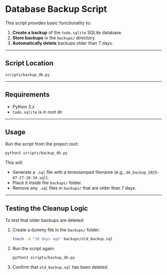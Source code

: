 # Database Backup Script

This script provides basic functionality to:

1. **Create a backup** of the `todo.sqlite` SQLite database.
2. **Store backups** in the `backups/` directory.
3. **Automatically delete** backups older than 7 days.

---

## Script Location

```
scripts/backup_db.py
```

---

## Requirements

- Python 3.x
- `todo.sqlite` is in root dir

---

## Usage

Run the script from the project root:

```bash
python3 scripts/backup_db.py
```

This will:

- Generate a `.sql` file with a timestamped filename (e.g., `db_backup_2025-07-27-18-34.sql`).
- Place it inside the `backups/` folder.
- Remove any `.sql` files in `backups/` that are older than 7 days.

---

## Testing the Cleanup Logic

To test that older backups are deleted:

1. Create a dummy file in the `backups/` folder:
   ```bash
   touch -d "10 days ago" backups/old_backup.sql
   ```

2. Run the script again:
   ```bash
   python3 scripts/backup_db.py
   ```

3. Confirm that `old_backup.sql` has been deleted.

